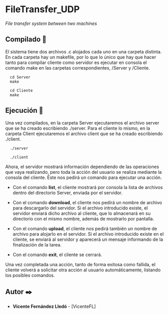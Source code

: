 # FileTransfer_UDP
_File transfer system between two machines_

## Compilado 🔧

El sistema tiene dos archivos .c alojados cada uno en una carpeta distinta. En cada carpeta hay un makefile, por lo que lo único que hay que hacer tanto para compilar cliente como servidor es ejecutar en consola el comando make en las carpetas correspondientes, /Server y /Cliente.
   
      cd Server
      make
      
      cd Cliente
      make


## Ejecución 🚀

Una vez compilados, en la carpeta Server ejecutaremos el archivo server que se ha creado escribiendo ./server. Para el cliente lo mismo, en la carpeta Client ejecutaremos el archivo client que se ha creado escribiendo ./client.

      ./server
      
      ./client

Ahora, el servidor mostrará información dependiendo de las operaciones que vaya realizando, pero toda la acción del usuario se realiza mediante la consola del cliente. Éste nos pedirá un comando para ejecutar una acción.

* Con el comando **list**, el cliente mostrará por consola la lista de archivos dentro del directorio Server, enviada por el servidor. 
      
* Con el comando **download**, el cliente nos pedirá un nombre de archivo para descargarlo del servidor. Si el archivo introducido existe, el servidor enviará dicho archivo al cliente, que lo almacenará en su directorio con el mismo nombre, además de mostrarlo por pantalla.
      
* Con el comando **upload**, el cliente nos pedirá también un nombre de archivo para alojarlo en el servidor. Si el archivo introducido existe en el cliente, se enviará al servidor y aparecerá un mensaje informando de la finalización de la tarea. 
      
* Con el comando **exit**, el cliente se cerrará.

Una vez completada una acción, tanto de forma exitosa como fallida, el cliente volverá a solicitar otra acción al usuario automáticamente, listando los posibles comandos.

## Autor ✒️

* **Vicente Fernández Lledó** - [VicenteFL]
